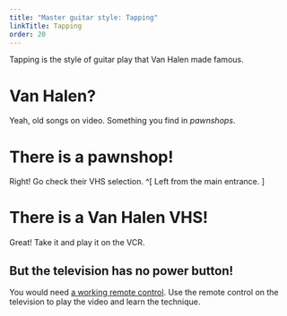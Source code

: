 ```yaml
---
title: "Master guitar style: Tapping"
linkTitle: Tapping
order: 20
---
```


Tapping is the style of guitar play that Van Halen made famous.

# Van Halen?
Yeah, old songs on video. Something you find in _pawnshops_.

# There is a pawnshop!
Right! Go check their VHS selection. ^[ Left from the main entrance. ]

# There is a Van Halen VHS!
Great! Take it and play it on the VCR.

## But the television has no power button!
You would need [a working remote control](../remote-control.md). Use the remote control on the television to play the video and learn the technique.
